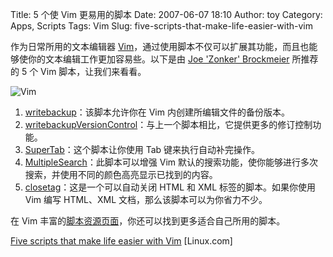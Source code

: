 Title: 5 个使 Vim 更易用的脚本
Date: 2007-06-07 18:10
Author: toy
Category: Apps, Scripts
Tags: Vim
Slug: five-scripts-that-make-life-easier-with-vim

作为日常所用的文本编辑器
[Vim](http://linuxtoy.org/tag/vim)，通过使用脚本不仅可以扩展其功能，而且也能够使你的文本编辑工作更加容易些。以下是由
[Joe 'Zonker' Brockmeier](http://www.dissociatedpress.net/) 所推荐的 5
个 Vim 脚本，让我们来看看。

![Vim](http://i.linuxtoy.org/i/2007/05/vim.gif)

1.  [writebackup](http://www.vim.org/scripts/script.php?script_id=1828)：该脚本允许你在
    Vim 内创建所编辑文件的备份版本。
2.  [writebackupVersionControl](http://www.vim.org/scripts/script.php?script_id=1829)：与上一个脚本相比，它提供更多的修订控制功能。
3.  [SuperTab](http://www.vim.org/scripts/script.php?script_id=1643)：这个脚本让你使用
    Tab 键来执行自动补完操作。
4.  [MultipleSearch](http://www.vim.org/scripts/script.php?script_id=479)：此脚本可以增强
    Vim
    默认的搜索功能，使你能够进行多次搜索，并使用不同的颜色高亮显示已找到的内容。
5.  [closetag](http://www.vim.org/scripts/script.php?script_id=13)：这是一个可以自动关闭
    HTML 和 XML 标签的脚本。如果你使用 Vim 编写 HTML、XML
    文档，那么该脚本可以为你省力不少。

在 Vim
丰富的[脚本资源页面](http://www.vim.org/scripts/index.php)，你还可以找到更多适合自己所用的脚本。

[Five scripts that make life easier with
Vim](http://applications.linux.com/article.pl?sid=07/05/18/1841216)
[Linux.com]
